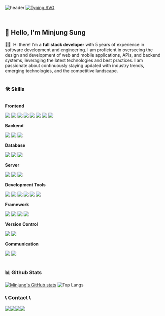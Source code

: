 ![header](https://capsule-render.vercel.app/api?type=waving&color=6994CDEE&text=&animation=twinkling&height=80)
[![Typing SVG](https://readme-typing-svg.demolab.com?font=Alkatra&weight=500&size=45&duration=3500&pause=3&color=6994CDEE&center=false&vCenter=false&multiline=true&repeat=true&width=1000&height=100&lines=Welcome+to+Minjung's+GitHub!👋)](https://git.io/typing-svg)
 
<div align="left">
<br>
 
## 👋 Hello, I'm Minjung Sung

<p>
  👩‍💻&nbsp; Hi there! I'm a <b>full stack developer</b> with 5 years of experience in software development and engineering. I am proficient in overseeing the design and development of web and mobile applications, APIs, and backend systems, leveraging the latest technologies and best practices. I am passionate about continuously staying updated with industry trends, emerging technologies, and the competitive landscape.<br/><br/>
</p>

### 🛠 Skills
<div style="display:flex; flex-direction:column; align-items:flex-start;">
    <!-- Frontend -->
    <p><strong>Frontend</strong></p>
    <div>
        <img src="https://img.shields.io/badge/html5-E34F26?style=flat-square&logo=html5&logoColor=white"> 
        <img src="https://img.shields.io/badge/css-1572B6?style=flat-square&logo=css3&logoColor=white"> 
        <img src="https://img.shields.io/badge/javascript-F7DF1E?style=flat-square&logo=javascript&logoColor=black">
        <img src="https://img.shields.io/badge/bootstrap-7952B3?style=flat-square&logo=bootstrap&logoColor=white">
        <img src="https://img.shields.io/badge/React-61DAFB?style=flat-square&logo=react&logoColor=black">
        <img src="https://img.shields.io/badge/JQuery-0769AD?style=flat-square&logo=jquery&logoColor=white">
        <img src="https://img.shields.io/badge/Ajax-00758F?style=flat-square&logo=ajax&logoColor=white">
        <img src="https://img.shields.io/badge/TypeScript-3178C6?style=flat-square&logo=typescript&logoColor=white">
    </div>
    <!-- Backend -->
    <p><strong>Backend</strong></p>
    <div>
        <img src="https://img.shields.io/badge/Java-007396?style=for-the-badge&logo=Java&logoColor=white"> 
        <img src="https://img.shields.io/badge/Node.js-339933?style=for-the-badge&logo=node.js&logoColor=white">
        <img src="https://img.shields.io/badge/Python-3776AB?style=for-the-badge&logo=python&logoColor=white"> 
    </div>
    <!-- Database -->
    <p><strong>Database</strong></p>
    <div>
        <img src="https://img.shields.io/badge/oracle-F80000?style=for-the-badge&logo=oracle&logoColor=white"> 
        <img src="https://img.shields.io/badge/mysql-4479A1?style=for-the-badge&logo=mysql&logoColor=white"> 
        <img src="https://img.shields.io/badge/firebase-FFCA28?style=for-the-badge&logo=firebase&logoColor=white">
    </div>
    <!-- Server -->
    <p><strong>Server</strong></p>
    <div>
        <img src="https://img.shields.io/badge/linux-FCC624?style=for-the-badge&logo=linux&logoColor=black"> 
        <img src="https://img.shields.io/badge/apache tomcat-F8DC75?style=for-the-badge&logo=apachetomcat&logoColor=black">
        <img src="https://img.shields.io/badge/Amazon AWS-232F3E?style=for-the-badge&logo=amazon aws&logoColor=white"> 
    </div>
    <!-- Development Tools -->
    <p><strong>Development Tools</strong></p>
    <div>
        <img src="https://img.shields.io/badge/IntelliJ IDEA-000000?style=flat-square&logo=intellij-idea&logoColor=white">
        <img src="https://img.shields.io/badge/Visual Studio Code-007ACC?style=flat-square&logo=visual-studio-code&logoColor=white">
        <img src="https://img.shields.io/badge/Visual Studio-5C2D91?style=flat-square&logo=visual-studio&logoColor=white">
        <img src="https://img.shields.io/badge/Eclipse IDE-2C2255?style=flat-square&logo=eclipse-ide&logoColor=white">
        <img src="https://img.shields.io/badge/Anaconda-44A833?style=flat-square&logo=anaconda&logoColor=white">
        <img src="https://img.shields.io/badge/DBeaver-4D4D4D?style=flat-square&logo=dbeaver&logoColor=white">
    </div>
    <!-- Framework -->
    <p><strong>Framework</strong></p>
    <div>
        <img src="https://img.shields.io/badge/Spring-6DB33F?style=flat-square&logo=spring&logoColor=white">
        <img src="https://img.shields.io/badge/Spring Boot-6DB33F?style=flat-square&logo=spring-boot&logoColor=white">
        <img src="https://img.shields.io/badge/Flask-000000?style=flat-square&logo=flask&logoColor=white">
        <img src="https://img.shields.io/badge/Bootstrap-7952B3?style=flat-square&logo=bootstrap&logoColor=white">
    </div>
    <!-- Version Control -->
    <p><strong>Version Control</strong></p>
    <div>
        <img src="https://img.shields.io/badge/Git-F05032?style=flat-square&logo=git&logoColor=white">
        <img src="https://img.shields.io/badge/GitHub-181717?style=flat-square&logo=github&logoColor=white">
    </div>
    <!-- Communication -->
    <p><strong>Communication</strong></p>
    <div>
        <img src="https://img.shields.io/badge/Figma-F24E1E?style=flat-square&logo=figma&logoColor=white">
        <img src="https://img.shields.io/badge/StarUML-7D57C1?style=flat-square&logo=staruml&logoColor=white">
    </div>
</div><br>
</div>

### 📊 Github Stats
[![Minjung's GitHub stats](https://github-readme-stats.vercel.app/api?username=minjungsung&show_icons=true&theme=dracula)](https://github.com/minjungsung/github-readme-stats)
![Top Langs](https://github-readme-stats.vercel.app/api/top-langs/?username=minjungsung&layout=compact)

### 📞 Contact 📞
<div style="display:flex; flex-direction:row;">
  <a href="mailto:minjungsung1994@gmail.com">
   <img src="https://img.shields.io/badge/Gmail-EA4335?style=flat-square&logo=Gmail&logoColor=white"> 
  </a>
  <a href="https://www.instagram.com/minjung0527">
   <img src="https://img.shields.io/badge/Instagram-E4405F?style=flat-square&logo=Instagram&logoColor=white"> 
  </a>
  <a href="https://github.com/minjungsung" target="_blank">
   <img src="https://img.shields.io/badge/GitHub-100000?style=flat-square&logo=github&logoColor=white"/>
  </a>
  <a href="https://www.linkedin.com/in/minjung-sung-2bb6b0117/" target="_blank">
   <img src="https://img.shields.io/badge/LinkedIn-0077B5?style=flat-square&logo=linkedin&logoColor=white"/>
  </a>
</div><br>

